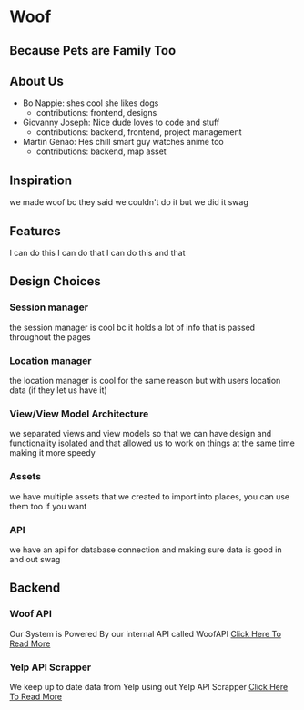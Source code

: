 # Woof
## Because Pets are Family Too

## About Us
- Bo Nappie: shes cool she likes dogs
    - contributions: frontend, designs
- Giovanny Joseph: Nice dude loves to code and stuff
    - contributions: backend, frontend, project management
- Martin Genao: Hes chill smart guy watches anime too
    - contributions: backend, map asset
## Inspiration
we made woof bc they said we couldn't do it but we did it swag
## Features
I can do this
I can do that
I can do this and that
## Design Choices
### Session manager 
the session manager is cool bc it holds a lot of info that is passed throughout the pages
### Location manager
the location manager is cool for the same reason but with users location data (if they let us have it)
### View/View Model Architecture
we separated views and view models so that we can have design and functionality isolated and that allowed us to work on things at the same time making it more speedy
### Assets
we have multiple assets that we created to import into places, you can use them too if you want
### API
we have an api for database connection and making sure data is good in and out swag
## Backend
### Woof API
Our System is Powered By our internal API called WoofAPI
[Click Here To Read More](API/layout.md)
### Yelp API Scrapper
We keep up to date data from Yelp using out Yelp API Scrapper [Click Here To Read More](3rdParty_API/layout.md)
